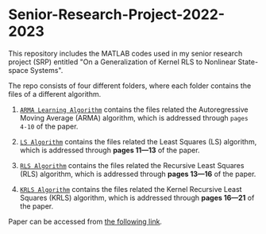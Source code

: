 # Senior-Research-Project-2022-2023
This repository includes the MATLAB codes used in my senior research project (SRP) entitled "On a Generalization of Kernel RLS to Nonlinear State-space Systems".

The repo consists of four different folders, where each folder contains the files of a different algorithm. 

1. [`ARMA Learning Algorithm`](https://github.com/7mxd/Senior-Research-Project-2022-2023/tree/9e0e51acb88fab92d44ea3514b96429b77768020/ARMA%20Learning%20Algorithm) contains the files related the Autoregressive Moving Average (ARMA) algorithm, which is addressed through `pages 4-10` of the paper.

3. [`LS Algorithm`](https://github.com/7mxd/Senior-Research-Project-2022-2023/tree/87328746101959fbf58dafeacc4a828ffdfbeec8/LS%20Algorithm) contains the files related the Least Squares (LS) algorithm, which is addressed through **pages 11&mdash;13** of the paper.

4. [`RLS Algorithm`](https://github.com/7mxd/Senior-Research-Project-2022-2023/tree/87328746101959fbf58dafeacc4a828ffdfbeec8/RLS%20Algorithm) contains the files related the Recursive Least Squares (RLS) algorithm, which is addressed through **pages 13&mdash;16** of the paper.

5. [`KRLS Algorithm`](https://github.com/7mxd/Senior-Research-Project-2022-2023/tree/25d2428e19e0ce8601dcddaae516a9ed53f98194/KRLS%20Algorithm) contains the files related the Kernel Recursive Least Squares (KRLS) algorithm, which is addressed through **pages 16&mdash;21** of the paper.



Paper can be accessed from [the following link](https://github.com/7mxd/Senior-Research-Project-2022-2023/blob/41ec5ad983444fac74547b666517552bd850dc9b/SRP_FINAL_49714.pdf).
